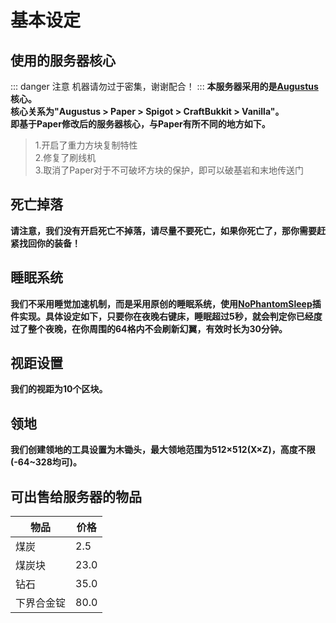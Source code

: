 # 基本设定
## 使用的服务器核心
::: danger 注意
机器请勿过于密集，谢谢配合！
:::
**本服务器采用的是[Augustus](https://GitHub.com/SkydomGroup/Augustus)核心。** <br>
**核心关系为"Augustus > Paper > Spigot > CraftBukkit > Vanilla"。** <br>
**即基于Paper修改后的服务器核心，与Paper有所不同的地方如下。**
> 1.开启了重力方块复制特性 <br>
> 2.修复了刷线机 <br>
> 3.取消了Paper对于不可破坏方块的保护，即可以破基岩和末地传送门
## 死亡掉落
<!--::: warning 注意
我们与原版不同，掉落物会在3分钟后刷新！
:::-->
**请注意，我们没有开启死亡不掉落，请尽量不要死亡，如果你死亡了，那你需要赶紧找回你的装备！**
## 睡眠系统
**我们不采用睡觉加速机制，而是采用原创的睡眠系统，使用[NoPhantomSleep](https://GitHub.com/SkydomGroup/NoPhantomSleep)插件实现。具体设定如下，只要你在夜晚右键床，睡眠超过5秒，就会判定你已经度过了整个夜晚，在你周围的64格内不会刷新幻翼，有效时长为30分钟。** <br>
## 视距设置
**我们的视距为10个区块。**
<!--## 实体生成
**我们虽然降低了视距和实体的计算距离，但是我们显著提升了玩家附近区块的刷怪效率。**-->
## 领地
**我们创建领地的工具设置为木锄头，最大领地范围为512×512(X×Z)，高度不限(-64~328均可)。**
## 可出售给服务器的物品
| 物品    | 价格   |
|-------|------|
| 煤炭    | 2.5  |
| 煤炭块   | 23.0 |
| 钻石    | 35.0 |
| 下界合金锭 | 80.0 |